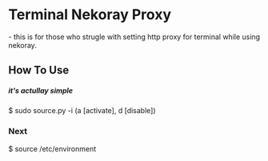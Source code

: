 <h1>Terminal Nekoray Proxy</h1>
<p>- this is for those who strugle with setting http proxy for terminal while using nekoray.</p> 


<h2>How To Use</h2>
<h5>it's actullay simple</h5>
<p>$ sudo source.py -i <Options> (a [activate], d [disable])</p>

<h3>Next</h3>
<p>$ source /etc/environment</p>
